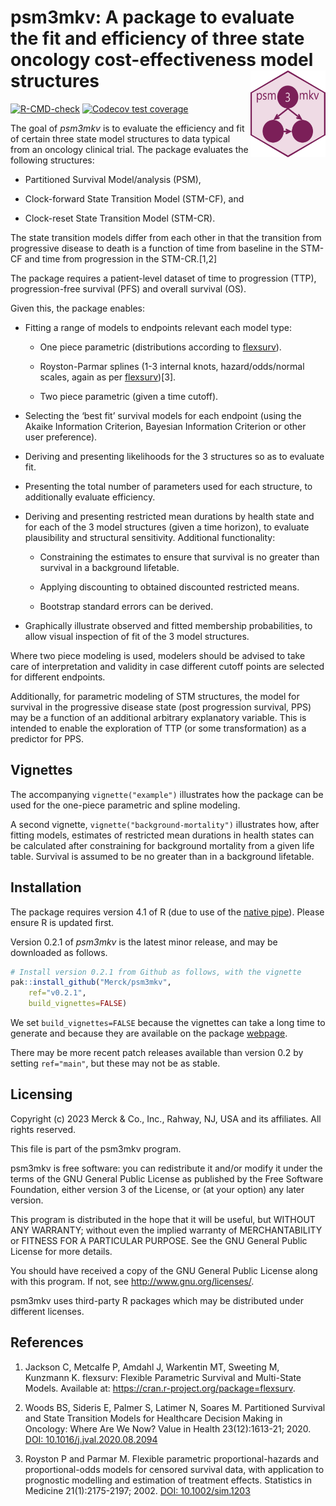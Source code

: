 
<!-- README.md is generated from README.Rmd. Please edit that file -->

# psm3mkv: A package to evaluate the fit and efficiency of three state oncology cost-effectiveness model structures <img src="man/figures/logo.png" align="right" width="120"/>

<!-- badges: start -->

[![R-CMD-check](https://github.com/Merck/psm3mkv/actions/workflows/R-CMD-check.yaml/badge.svg)](https://github.com/Merck/psm3mkv/actions/workflows/R-CMD-check.yaml)
[![Codecov test
coverage](https://codecov.io/gh/Merck/psm3mkv/branch/main/graph/badge.svg)](https://app.codecov.io/gh/Merck/psm3mkv?branch=main)
<!-- badges: end -->

The goal of *psm3mkv* is to evaluate the efficiency and fit of certain
three state model structures to data typical from an oncology clinical
trial. The package evaluates the following structures:

- Partitioned Survival Model/analysis (PSM),

- Clock-forward State Transition Model (STM-CF), and

- Clock-reset State Transition Model (STM-CR).

The state transition models differ from each other in that the
transition from progressive disease to death is a function of time from
baseline in the STM-CF and time from progression in the STM-CR.\[1,2\]

The package requires a patient-level dataset of time to progression
(TTP), progression-free survival (PFS) and overall survival (OS).

Given this, the package enables:

- Fitting a range of models to endpoints relevant each model type:

  - One piece parametric (distributions according to
    [flexsurv](https://cran.r-project.org/package=flexsurv)).

  - Royston-Parmar splines (1-3 internal knots, hazard/odds/normal
    scales, again as per
    [flexsurv](https://cran.r-project.org/package=flexsurv))\[3\].

  - Two piece parametric (given a time cutoff).

- Selecting the ‘best fit’ survival models for each endpoint (using the
  Akaike Information Criterion, Bayesian Information Criterion or other
  user preference).

- Deriving and presenting likelihoods for the 3 structures so as to
  evaluate fit.

- Presenting the total number of parameters used for each structure, to
  additionally evaluate efficiency.

- Deriving and presenting restricted mean durations by health state and
  for each of the 3 model structures (given a time horizon), to evaluate
  plausibility and structural sensitivity. Additional functionality:

  - Constraining the estimates to ensure that survival is no greater
    than survival in a background lifetable.

  - Applying discounting to obtained discounted restricted means.

  - Bootstrap standard errors can be derived.

- Graphically illustrate observed and fitted membership probabilities,
  to allow visual inspection of fit of the 3 model structures.

Where two piece modeling is used, modelers should be advised to take
care of interpretation and validity in case different cutoff points are
selected for different endpoints.

Additionally, for parametric modeling of STM structures, the model for
survival in the progressive disease state (post progression survival,
PPS) may be a function of an additional arbitrary explanatory variable.
This is intended to enable the exploration of TTP (or some
transformation) as a predictor for PPS.

## Vignettes

The accompanying `vignette("example")` illustrates how the package can
be used for the one-piece parametric and spline modeling.

A second vignette, `vignette("background-mortality")` illustrates how,
after fitting models, estimates of restricted mean durations in health
states can be calculated after constraining for background mortality
from a given life table. Survival is assumed to be no greater than in a
background lifetable.

## Installation

The package requires version 4.1 of R (due to use of the [native
pipe](https://www.r-bloggers.com/2021/05/the-new-r-pipe/)). Please
ensure R is updated first.

Version 0.2.1 of *psm3mkv* is the latest minor release, and may be
downloaded as follows.

``` r
# Install version 0.2.1 from Github as follows, with the vignette
pak::install_github("Merck/psm3mkv",
    ref="v0.2.1",
    build_vignettes=FALSE)
```

We set `build_vignettes=FALSE` because the vignettes can take a long
time to generate and because they are available on the package
[webpage](https://merck.github.io/psm3mkv/).

There may be more recent patch releases available than version 0.2 by
setting `ref="main"`, but these may not be as stable.

## Licensing

Copyright (c) 2023 Merck & Co., Inc., Rahway, NJ, USA and its
affiliates. All rights reserved.

This file is part of the psm3mkv program.

psm3mkv is free software: you can redistribute it and/or modify it under
the terms of the GNU General Public License as published by the Free
Software Foundation, either version 3 of the License, or (at your
option) any later version.

This program is distributed in the hope that it will be useful, but
WITHOUT ANY WARRANTY; without even the implied warranty of
MERCHANTABILITY or FITNESS FOR A PARTICULAR PURPOSE. See the GNU General
Public License for more details.

You should have received a copy of the GNU General Public License along
with this program. If not, see <http://www.gnu.org/licenses/>.

psm3mkv uses third-party R packages which may be distributed under
different licenses.

## References

1.  Jackson C, Metcalfe P, Amdahl J, Warkentin MT, Sweeting M,
    Kunzmann K. flexsurv: Flexible Parametric Survival and Multi-State
    Models. Available at: <https://cran.r-project.org/package=flexsurv>.

2.  Woods BS, Sideris E, Palmer S, Latimer N, Soares M. Partitioned
    Survival and State Transition Models for Healthcare Decision Making
    in Oncology: Where Are We Now? Value in Health 23(12):1613-21; 2020.
    [DOI:
    10.1016/j.jval.2020.08.2094](https://doi.org/10.1016/j.jval.2020.08.2094)

3.  Royston P and Parmar M. Flexible parametric proportional-hazards and
    proportional-odds models for censored survival data, with
    application to prognostic modelling and estimation of treatment
    effects. Statistics in Medicine 21(1):2175-2197; 2002. [DOI:
    10.1002/sim.1203](https://doi.org/10.1002/sim.1203)
